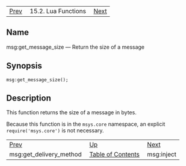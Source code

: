 |     |     |     |
| --- | --- | --- |
| [Prev](lua.ref.msg_get_delivery_method)  | 15.2. Lua Functions |  [Next](lua.ref.msg_inject.php) |

<a name="lua.ref.msg_get_message_size"></a>
## Name

msg:get_message_size — Return the size of a message

<a name="idp25479200"></a>
## Synopsis

`msg:get_message_size();`

<a name="idp25481184"></a>
## Description

This function returns the size of a message in bytes.

Because this function is in the `msys.core` namespace, an explicit `require('msys.core')` is not necessary.

|     |     |     |
| --- | --- | --- |
| [Prev](lua.ref.msg_get_delivery_method)  | [Up](lua.function.details.php) |  [Next](lua.ref.msg_inject.php) |
| msg:get_delivery_method  | [Table of Contents](index) |  msg:inject |
